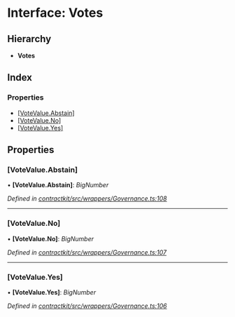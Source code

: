# Interface: Votes

## Hierarchy

* **Votes**

## Index

### Properties

* [[VoteValue.Abstain]](_wrappers_governance_.votes.md#[votevalue.abstain])
* [[VoteValue.No]](_wrappers_governance_.votes.md#[votevalue.no])
* [[VoteValue.Yes]](_wrappers_governance_.votes.md#[votevalue.yes])

## Properties

###  [VoteValue.Abstain]

• **[VoteValue.Abstain]**: *BigNumber*

*Defined in [contractkit/src/wrappers/Governance.ts:108](https://github.com/celo-org/celo-monorepo/blob/master/packages/contractkit/src/wrappers/Governance.ts#L108)*

___

###  [VoteValue.No]

• **[VoteValue.No]**: *BigNumber*

*Defined in [contractkit/src/wrappers/Governance.ts:107](https://github.com/celo-org/celo-monorepo/blob/master/packages/contractkit/src/wrappers/Governance.ts#L107)*

___

###  [VoteValue.Yes]

• **[VoteValue.Yes]**: *BigNumber*

*Defined in [contractkit/src/wrappers/Governance.ts:106](https://github.com/celo-org/celo-monorepo/blob/master/packages/contractkit/src/wrappers/Governance.ts#L106)*
